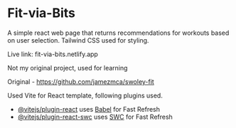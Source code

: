 # Fit-via-Bits

A simple react web page that returns recommendations for workouts based on user selection.
Tailwind CSS used for styling.

Live link: fit-via-bits.netlify.app

Not my original project, used for learning

Original - https://github.com/jamezmca/swoley-fit

Used Vite for React template, following plugins used.

- [@vitejs/plugin-react](https://github.com/vitejs/vite-plugin-react/blob/main/packages/plugin-react/README.md) uses [Babel](https://babeljs.io/) for Fast Refresh
- [@vitejs/plugin-react-swc](https://github.com/vitejs/vite-plugin-react-swc) uses [SWC](https://swc.rs/) for Fast Refresh
